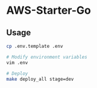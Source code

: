 # AWS-Starter-Go

## Usage
```bash
cp .env.template .env

# Modify environment variables
vim .env

# Deploy
make deploy_all stage=dev
```
